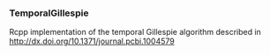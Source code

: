 ### TemporalGillespie
Rcpp implementation of the temporal Gillespie algorithm described in http://dx.doi.org/10.1371/journal.pcbi.1004579
